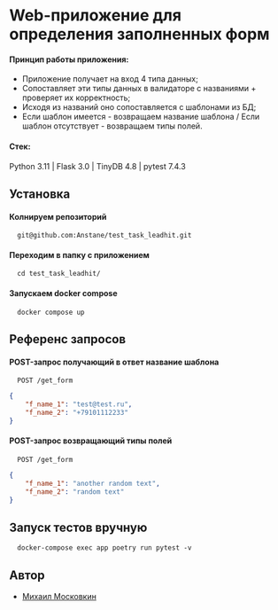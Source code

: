 
# Web-приложение для определения заполненных форм

#### Принцип работы приложения:

- Приложение получает на вход 4 типа данных;
- Сопоставляет эти типы данных в валидаторе с названиями + проверяет их корректность;
- Исходя из названий оно сопоставляется с шаблонами из БД;
- Если шаблон имеется - возвращаем название шаблона / Если шаблон отсутствует - возвращаем типы полей.

#### Стек:

Python 3.11 | Flask 3.0 | TinyDB 4.8 | pytest 7.4.3

## Установка

#### Колнируем репозиторий
```
  git@github.com:Anstane/test_task_leadhit.git
```

#### Переходим в папку с приложением
```
  cd test_task_leadhit/
```

#### Запускаем docker compose
```
  docker compose up
```
## Референс запросов

#### POST-запрос получающий в ответ название шаблона

```
  POST /get_form
```

```json
{
    "f_name_1": "test@test.ru",
    "f_name_2": "+79101112233"
}
```

#### POST-запрос возвращающий типы полей

```
  POST /get_form
```

```json
{
    "f_name_1": "another random text",
    "f_name_2": "random text"
}
```



## Запуск тестов вручную

```
  docker-compose exec app poetry run pytest -v
```


## Автор

- [Михаил Московкин](https://github.com/Anstane)

